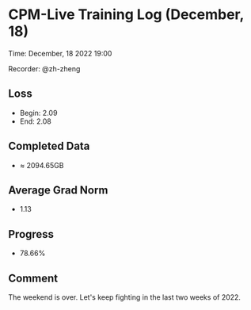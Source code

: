 
# CPM-Live Training Log (December, 18)

Time: December, 18 2022 19:00

Recorder: @zh-zheng

## Loss
- Begin: 2.09
- End: 2.08
	
## Completed Data
- $\approx$ 2094.65GB

## Average Grad Norm
- 1.13

## Progress
- 78.66%

## Comment

The weekend is over. Let's keep fighting in the last two weeks of 2022.
